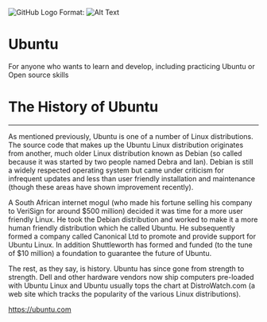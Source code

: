 ![GitHub Logo](/home/ambient01/Pictures/Ubuntu-logo.png)
Format: ![Alt Text](url)

# Ubuntu
For anyone who wants to learn and develop, including practicing Ubuntu or Open source skills

# The History of Ubuntu
----------------------------------------------------------------------------------------------
As mentioned previously, Ubuntu is one of a number of Linux distributions. The source code that makes up the Ubuntu Linux distribution originates from another, much older Linux distribution known as Debian (so called because it was started by two people named Debra and Ian). Debian is still a widely respected operating system but came under criticism for infrequent updates and less than user friendly installation and maintenance (though these areas have shown improvement recently).

A South African internet mogul (who made his fortune selling his company to VeriSign for around $500 million) decided it was time for a more user friendly Linux. He took the Debian distribution and worked to make it a more human friendly distribution which he called Ubuntu. He subsequently formed a company called Canonical Ltd to promote and provide support for Ubuntu Linux. In addition Shuttleworth has formed and funded (to the tune of $10 million) a foundation to guarantee the future of Ubuntu.

The rest, as they say, is history. Ubuntu has since gone from strength to strength. Dell and other hardware vendors now ship computers pre-loaded with Ubuntu Linux and Ubuntu usually tops the chart at DistroWatch.com (a web site which tracks the popularity of the various Linux distributions). 

https://ubuntu.com
